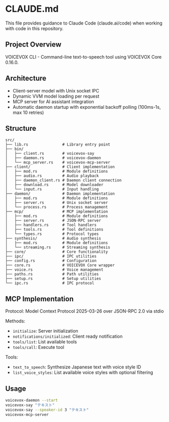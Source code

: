 # CLAUDE.md

This file provides guidance to Claude Code (claude.ai/code) when working with code in this repository.

## Project Overview

VOICEVOX CLI - Command-line text-to-speech tool using VOICEVOX Core 0.16.0.

## Architecture

- Client-server model with Unix socket IPC
- Dynamic VVM model loading per request
- MCP server for AI assistant integration
- Automatic daemon startup with exponential backoff polling (100ms-1s, max 10 retries)

## Structure

```
src/
├── lib.rs               # Library entry point
├── bin/
│   ├── client.rs        # voicevox-say
│   ├── daemon.rs        # voicevox-daemon
│   └── mcp_server.rs    # voicevox-mcp-server
├── client/              # Client implementation
│   ├── mod.rs           # Module definitions
│   ├── audio.rs         # Audio playback
│   ├── daemon_client.rs # Daemon client connection
│   ├── download.rs      # Model downloader
│   └── input.rs         # Input handling
├── daemon/              # Daemon implementation
│   ├── mod.rs           # Module definitions
│   ├── server.rs        # Unix socket server
│   └── process.rs       # Process management
├── mcp/                 # MCP implementation
│   ├── mod.rs           # Module definitions
│   ├── server.rs        # JSON-RPC server
│   ├── handlers.rs      # Tool handlers
│   ├── tools.rs         # Tool definitions
│   └── types.rs         # Protocol types
├── synthesis/           # Audio synthesis
│   ├── mod.rs           # Module definitions
│   └── streaming.rs     # Streaming synthesis
├── core/                # Core functionality
├── ipc/                 # IPC utilities
├── config.rs            # Configuration
├── core.rs              # VOICEVOX Core wrapper
├── voice.rs             # Voice management
├── paths.rs             # Path utilities
├── setup.rs             # Setup utilities
└── ipc.rs               # IPC protocol
```

## MCP Implementation

Protocol: Model Context Protocol 2025-03-26 over JSON-RPC 2.0 via stdio

Methods:
- `initialize`: Server initialization
- `notifications/initialized`: Client ready notification
- `tools/list`: List available tools
- `tools/call`: Execute tool

Tools:
- `text_to_speech`: Synthesize Japanese text with voice style ID
- `list_voice_styles`: List available voice styles with optional filtering

## Usage

```bash
voicevox-daemon --start
voicevox-say "テキスト"
voicevox-say --speaker-id 3 "テキスト"
voicevox-mcp-server
```